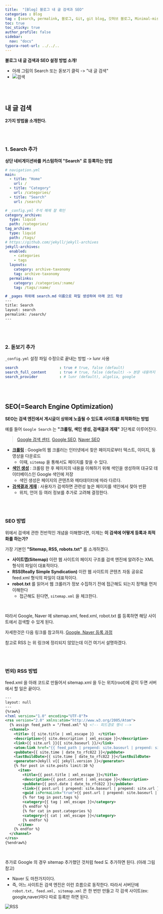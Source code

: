 ```yaml
---
title:  "[Blog] 블로그 내 글 검색과 SEO"
categories : Blog
tag : [search, permalink, 블로그, Git, git blog, 깃허브 블로그, Minimal-mistakes, 지킬, jekyll, search, 돋보기, seo, rss, feed, sitemap, robot]
toc: true
toc_sticky: true
author_profile: false
sidebar:
  nav: "docs"
typora-root-url: ../../..
---
```




**블로그 내 글 검색과 SEO 설정 방법 소개!**

- 아래 그림의 Search 또는 돋보기 클릭 -> "내 글 검색"
- ![검색](https://github.com/BH946/bh946.github.io/assets/80165014/900cdac7-5362-4ab6-80b5-e753f73d3d4f)   

<br>

<br>

## 내 글 검색

**2가지 방법을 소개한다.** 

<br><br>

### 1. Search 추가

**상단 네비게이션바를 커스텀하여 "Search" 로 등록하는 방법**

```yml
# navigation.yml
main:
  - title: "Home"
    url: /
  - title: "Category"
    url: /categories/
  - title: "Search"
    url: /search/
```

```yml
# _config.yml 주석 해제 잘 확인
category_archive:
  type: liquid
  path: /categories/
tag_archive:
  type: liquid
  path: /tags/
# https://github.com/jekyll/jekyll-archives
jekyll-archives:
  enabled:
    - categories
    - tags
  layouts:
    category: archive-taxonomy
    tag: archive-taxonomy
  permalinks:
    category: /categories/:name/
    tag: /tags/:name/
```

```md
# _pages 하위에 search.md 이름으로 파일 생성하여 아래 코드 작성
---
title: Search
layout: search
permalink: /search/
---
```

<br><br>

### 2. 돋보기 추가

`_config.yml` 설정 파일 수정으로 끝내는 방법 -> lunr 사용

```yml
search                   : true # true, false (default)
search_full_content      : true # true, false (default) -> 본문 내용까지 확인
search_provider          : # lunr (default), algolia, google
```

<br>

<br>

## SEO(=Search Engine Optimization)

**SEO는 검색 엔진에서 게시글이 상위에 노출될 수 있도록 사이트를 최적화하는 방법**

예를 들어 `Google Search` 는 **"크롤링, 색인 생성, 검색결과 게재"** 3단계로 이루어진다.

> [Google 검색 센터](https://developers.google.com/search/docs/fundamentals/how-search-works?hl=ko), [Google SEO](https://developers.google.com/search/docs/beginner/seo-starter-guide?hl=ko), [Naver SEO](https://searchadvisor.naver.com/guide/seo-basic-intro)

- [**크롤링**](https://developers.google.com/search/docs/fundamentals/how-search-works?hl=ko#crawling) : Google의 웹 크롤러는 인터넷에서 찾은 페이지로부터 텍스트, 이미지, 동영상을 다운로드
  - 이때, `sitemap` 을 통해서도 페이지를 찾을 수 있다.
- [**색인 생성**](https://developers.google.com/search/docs/fundamentals/how-search-works?hl=ko#indexing) : 크롤링 한 후 페이지의 내용을 이해하기 위해 색인을 생성하여 대규모 데이터베이스인 Google 색인에 저장
  - 색인 생성은 페이지의 콘텐츠와 메타데이터에 따라 다르다.
- [**검색결과 게재**](https://developers.google.com/search/docs/fundamentals/how-search-works?hl=ko#serving) : 사용자가 검색하면 관련성 높은 페이지를 색인에서 찾아 반환
  - 위치, 언어 등 여러 정보를 추가로 고려해 결정한다.

<br><br>

### SEO 방법

위에서 검색에 관한 전반적인 개념을 이해했다면, 이제는 **이 검색에 어떻게 등록과 최적화를 하는가?**

가장 기본인 **"Sitemap, RSS, robots.txt"** 를 소개하겠다.

- **사이트맵(Sitemap)** 이란 웹 사이트의 페이지 구조를 검색 엔진에 알려주는 XML 형식의 파일이 대표적이다.
- **RSS(Really Simple Syndication)** 이란 웹 사이트의 콘텐츠 자동 공유로 feed.xml 형식의 파일이 대표적이다.
- **robot.txt** 를 읽어서 웹 크롤러가 정보 수집하기 전에 접근해도 되는지 정책을 먼저 이해한다
  - 접근해도 된다면, `sitemap.xml` 을 체크한다.

<br>

따라서 Google, Naver 에 sitemap.xml, feed.xml, robot.txt 를 등록하면 해당 사이트에서 검색할 수 있게 된다.

자세한것은 다음 링크를 참고하자. [Google, Naver 등록 과정](https://bh946.github.io/knowledge/webprogramming/%EB%8F%84%EB%A9%94%EC%9D%B8-%EB%93%B1%EB%A1%9D,-SEO,-%EA%B5%AC%EA%B8%80-%EC%95%A0%EB%84%90%EB%A6%AC%ED%8B%B1%EC%8A%A4-%EC%82%AC%EC%9A%A9%EB%B2%95/#%EA%B2%80%EC%83%89-%EC%97%94%EC%A7%84)

참고로 RSS 는 위 링크에 정리되지 않았는데 이건 여기서 설명하겠다.

<br><br>

### 번외) RSS 방법

feed.xml 을 아래 코드로 만들어서 sitemap.xml 을 두는 위치(root)에 같이 두면 서버에서 할 일은 끝이다.

```xml
---
layout: null
---
{%raw%}
<?xml version="1.0" encoding="UTF-8"?>
<rss version="2.0" xmlns:atom="http://www.w3.org/2005/Atom">
  {% assign feed_path = "/feed.xml" %} <!-- 피드경로 명시 -->
  <channel>
    <title> {{ site.title | xml_escape }}  </title>
    <description>{{ site.description | xml_escape }}</description>
    <link>{{ site.url }}{{ site.baseurl }}/</link>
    <atom:link href="{{ feed_path | prepend: site.baseurl | prepend: site.url }}" rel="self" type="application/rss+xml"/>
    <pubDate>{{ site.time | date_to_rfc822 }}</pubDate>
    <lastBuildDate>{{ site.time | date_to_rfc822 }}</lastBuildDate>
    <generator>Jekyll v{{ jekyll.version }}</generator>
    {% for post in site.posts limit:10 %}
      <item>
        <title>{{ post.title | xml_escape }}</title>
        <description>{{ post.content | xml_escape }}</description>
        <pubDate>{{ post.date | date_to_rfc822 }}</pubDate>
        <link>{{ post.url | prepend: site.baseurl | prepend: site.url }}</link>
        <guid isPermaLink="true">{{ post.url | prepend: site.baseurl | prepend: site.url }}</guid>
        {% for tag in post.tags %}
        <category>{{ tag | xml_escape }}</category>
        {% endfor %}
        {% for cat in post.categories %}
        <category>{{ cat | xml_escape }}</category>
        {% endfor %}
      </item>
    {% endfor %}
  </channel>
</rss>
{%endraw%}
```

<br>

추가로 Google 의 경우 sitemap 추가했던 것처럼 feed 도 추가하면 된다. (아래 그림 참고) 

- Naver 도 마찬가지이다.
- 즉, 어느 사이트든 검색 엔진은 이런 흐름으로 동작한다. 따라서 서버단에 `robot.txt, feed.xml, sitemap.xml` 은 한 번만 만들고 각 검색 사이트(ex: google,naver)마다 따로 등록만 하면 된다.

![RSS](https://github.com/BH946/bh946.github.io/assets/80165014/7af09c8c-c7d0-48ce-8fdb-c2288048e3be) 
